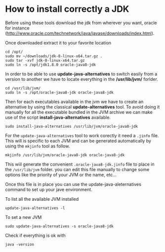 # How to install correctly a JDK

Before using these tools download the jdk from wherever you want, oracle for instance (http://www.oracle.com/technetwork/java/javase/downloads/index.html).

Once downloaded extract it to your favorite location

```
cd /opt/
sudo mv ~/downloads/jdk-8-linux-x64.tar.gz .
sudo tar -xvf jdk-8-linux-x64.tar.gz
sudo ln -s /opt/jdk1.8.0 oracle-java8-jdk
```

In order to be able to use **update-java-alternatives** to switch easily from a version to another we have to locate everything in the **/usr/lib/jvm/** forlder.

```
cd /usr/lib/jvm/
sudo ln -s /opt/oracle-java8-jdk oracle-java8-jdk
```

Then for each executables available in the jvm we have to create an alternative by using the classical **update-alternatives** tool. To avoid doing it manually for all the executable bundled in the JVM archive we can make use of the script **install-java-alternatives** available.

```
sudo install-java-alternatives /usr/lib/jvm/oracle-java8-jdk
```

For the `update-java-alternatives` tool to work corectly it need a `.jinfo` file. This will is specific to each JVM and can be generated automatically by using the `mkjinfo` tool as follow.

```
mkjinfo /usr/lib/jvm/oracle-java8-jdk oracle-java8-jdk
```

This wiil generate the convenient `.oracle-java8-jdk.jinfo` file to place in the `/usr/lib/jvm` folder. you can edit this file manually to change some options like the priority of your JVM or the name, etc...

Once this file is in place you can use the update-java-aleternatives command to set up your jave environment.

To list all the available JVM installed
```
update-java-alternatives -l
```

To set a new JVM

```
sudo update-java-alternatives -s oracle-java8-jdk
```

Check if everything is ok with

```
java -version
```

